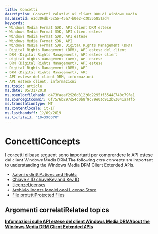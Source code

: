```yaml
---
title: Concetti
description: Concetti relativi ai client DRM di Windows Media
ms.assetid: e1d306db-5c56-45a7-b0e2-c20555858ad4
keywords:
- Windows Media Format SDK, API client DRM estese
- Windows Media Format SDK, API client estese
- Windows Media Format SDK, API estese
- Windows Media Format SDK, API
- Windows Media Format SDK, Digital Rights Management (DRM)
- Digital Rights Management (DRM), API estese del client
- DRM (Digital Rights Management), API estese client
- Digital Rights Management (DRM), API estese
- DRM (Digital Rights Management), API estese
- Digital Rights Management (DRM), API
- DRM (Digital Rights Management), API
- API estese del client DRM, informazioni
- API estese client, informazioni
ms.topic: article
ms.date: 05/31/2018
ms.openlocfilehash: d473faeaf2926d31226d22953f35448740c79fa1
ms.sourcegitcommit: 6f7576b297d54c0b8f9c79e02c912b83041aa4fb
ms.translationtype: MT
ms.contentlocale: it-IT
ms.lasthandoff: 12/09/2019
ms.locfileid: "104398370"
---
```

# <a name="concepts"></a><span data-ttu-id="699ad-116">Concetti</span><span class="sxs-lookup"><span data-stu-id="699ad-116">Concepts</span></span>

<span data-ttu-id="699ad-117">I concetti di base seguenti sono importanti per comprendere le API estese del client Windows Media DRM.</span><span class="sxs-lookup"><span data-stu-id="699ad-117">The following core concepts are important to understanding the Windows Media DRM Client Extended APIs.</span></span>

-   [<span data-ttu-id="699ad-118">Azioni e diritti</span><span class="sxs-lookup"><span data-stu-id="699ad-118">Actions and Rights</span></span>](actions-and-rights.md)
-   [<span data-ttu-id="699ad-119">Chiave e ID chiave</span><span class="sxs-lookup"><span data-stu-id="699ad-119">Key and Key ID</span></span>](key-and-key-id.md)
-   [<span data-ttu-id="699ad-120">Licenze</span><span class="sxs-lookup"><span data-stu-id="699ad-120">Licenses</span></span>](licenses.md)
-   [<span data-ttu-id="699ad-121">Archivio licenze locale</span><span class="sxs-lookup"><span data-stu-id="699ad-121">Local License Store</span></span>](local-license-store.md)
-   [<span data-ttu-id="699ad-122">File protetti</span><span class="sxs-lookup"><span data-stu-id="699ad-122">Protected Files</span></span>](protected-files.md)

## <a name="related-topics"></a><span data-ttu-id="699ad-123">Argomenti correlati</span><span class="sxs-lookup"><span data-stu-id="699ad-123">Related topics</span></span>

<dl> <dt>

[<span data-ttu-id="699ad-124">**Informazioni sulle API estese del client Windows Media DRM**</span><span class="sxs-lookup"><span data-stu-id="699ad-124">**About the Windows Media DRM Client Extended APIs**</span></span>](about-the-windows-media-drm-client-extended-apis.md)
</dt> </dl>

 

 





